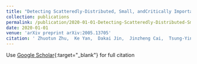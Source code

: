 ```yaml
---
title: "Detecting Scatteredly-Distributed, Small, andCritically Important Objects in 3D OncologyImaging via Decision Stratification"
collection: publications
permalink: /publication/2020-01-01-Detecting-Scatteredly-Distributed-Small-andCritically-Important-Objects-in-3D-OncologyImaging-via-Decision-Stratification
date: 2020-01-01
venue: 'arXiv preprint arXiv:2005.13705'
citation: ' Zhuotun Zhu,  Ke Yan,  Dakai Jin,  Jinzheng Cai,  Tsung-Ying Ho,  Adam Harrison,  Dazhou Guo,  Chun-Hung Chao,  Xianghua Ye,  Jing Xiao,  Le Lu, &quot;Detecting Scatteredly-Distributed, Small, andCritically Important Objects in 3D OncologyImaging via Decision Stratification.&quot; arXiv preprint arXiv:2005.13705, 2020.'
---
```

Use [Google Scholar](https://scholar.google.com/scholar?q=Detecting+Scatteredly+Distributed,+Small,+andCritically+Important+Objects+in+3D+OncologyImaging+via+Decision+Stratification){:target="_blank"} for full citation